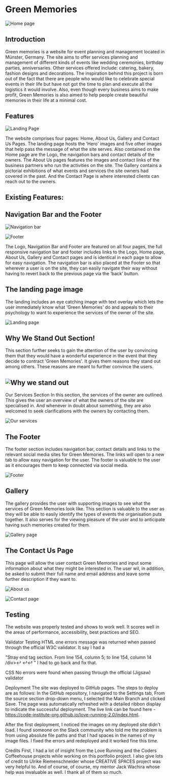 # Green Memories

![Home page](assets/images/green-memories.webp)

Introduction
---
Green memories is a website for event planning and management located in Münster, Germany. The site aims to offer services planning and management of different kinds of events like wedding ceremonies, birthday parties, anniversaries. Other services offered include: catering, bakery, fashion designs and decorations.
The inspiration behind this project is born out of the fact that there are people who would like to celebrate special events in their life but have not got the time to plan and execute all the logistics it would involve. Also, even though every business aims to make profit, Green Memories is also aimed to help people create beautiful memories in their life at a minimal cost.

Features
---

![Landing Page](assets/images/landing_page.webp)

The website comprises four pages: Home, About Us, Gallery and Contact Us Pages. The landing page hosts the 'Hero' images and five other images that help pass the message of what the site serves. Also contained on the Home page are the Logo, the navigation bars and contact details of the owners. The About Us pages features the images and contact links of the business partners who run the activities on the site. The Gallery contains a pictorial exhibitions of what events and services the site owners had covered in the past. And the Contact Page is where interested clients can reach out to the owners.

Existing Features:
---

Navigation Bar and the Footer
---

![Navigation bar](assets/images/naviagtion_bar.webp)

![Footer](assets/images/footer.webp)

The Logo, Navigation Bar and Footer are featured on all four pages, the full responsive navigation bar and footer includes links to the Logo, Home page, About Us, Gallery and Contact pages and is identical in each page to allow for easy navigation. The navigation bar is also placed at the Footer so that wherever a user is on the site, they can easily navigate their way without having to revert back to the previous page via the ‘back’ button.

The landing page image
---
The landing includes an eye catching image with text overlay which lets the user immediately know what 'Green Memories' do and appeals to their psychology to want to experience the services of the owner of the site.

![Landing page](assets/images/landing_page.webp)


Why We Stand Out Section!
---
This section further seeks to gain the attention of the user by convincing them that they would have a wonderful experience in the event that they decide to contract 'Green Memories'. It gives them reasons they stand out among others. These reasons are meant to further convince the users.

![Why we stand out](assets/images/why_we_stand_out.webp)
---
Our Services Section
In this section, the services of the owner are outlined. This gives the user an overview of what the owners of the site are specialised in. And whenever in doubt about something, they are also welcomed to seek clarifications with the owners by contacting them.

![Our services](assets/images/our_services.webp)

The Footer
---
The footer section includes navigation bar, contact details and links to the relevant social media sites for Green Memories. The links will open to a new tab to allow easy navigation for the user.
The footer is valuable to the user as it encourages them to keep connected via social media.

![Footer](assets/images/footer.webp)

Gallery
---
The gallery provides the user with supporting images to see what the services of Green Memories look like.
This section is valuable to the user as they will be able to easily identify the types of events the organisation puts together. It also serves for the viewing pleasure of the user and to anticipate having such memories created for them.

![Gallery page](assets/images/gallery_page.webp)

The Contact Us Page
---
This page will allow the user contact Green Memories and input some information about what they might be interested in. The user wil, in addition, be asked to submit their full name and email address and leave some further description if they want to.

![About us](assets/images/about_us.webp)

![Contact page](assets/images/contact_us_page.webp)

Testing
---
The website was properly tested and shows to work well. It scores well in the areas of performance, accessibility, best practices and SEO.

Validator Testing
HTML
one errors message was returned when passed through the official W3C validator. It say I had a 

"Stray end tag section. From line 154, column 5; to line 154, column 14
/div>↩    </section>↩↩ " I had to go back and fix that.


CSS
No errors were found when passing through the official (Jigsaw) validator

Deployment
The site was deployed to GitHub pages. The steps to deploy are as follows:
In the GitHub repository, I navigated to the Settings tab,
From the source section drop-down menu, I selected the Main Branch and clicked Save.
The page was automatically refreshed with a detailed ribbon display to indicate the successful deployment.
The live link can be found here - https://code-institute-org.github.io/love-running-2.0/index.html.

After the first deployment, I noticed the images on my deployed site didn't load. I found someone on the Slack community who told me the problem is from using absolute file paths and that I had spaces in the names of my image files. I fixed the errors and redeployed and it worked fine this time.

Credits
First, I had a lot of insight from the Love Running and the Coders Coffeehouse projects while working on this portfolio project.
I also give lots of credit to Ulrike Riemenschneider whose CREATIVE SPACES project was very helpful to.
And of course, of course, my mentor Jack Wachira whose help was invaluable as well. I thank all of them so much. 